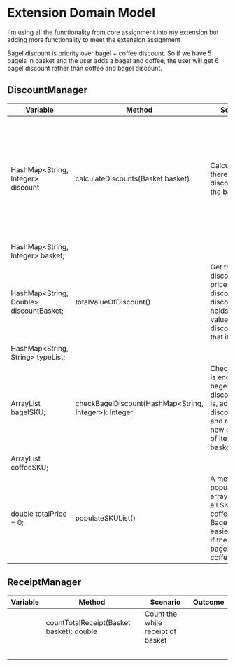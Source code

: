 # Extension Domain Model

I'm using all the functionality from core assignment into my extension but adding more functionality to meet the extension assignment

Bagel discount is priority over bagel + coffee discount. So if we have 5 bagels in basket and the user adds a bagel and coffee, the user will get 6 bagel discount rather than coffee and bagel discount.

## DiscountManager
| Variable                                | Method                                                | Scenario                                                                                                                          | Outcome                                                                                                                                                                                                                           |
|-----------------------------------------|-------------------------------------------------------|-----------------------------------------------------------------------------------------------------------------------------------|-----------------------------------------------------------------------------------------------------------------------------------------------------------------------------------------------------------------------------------|
| HashMap<String, Integer> discount       | calculateDiscounts(Basket basket)                     | Calculate if there is any discounts in the baskets                                                                                | The new price of all products with discounts, then put that discount into a discount HashMap with the quantity. For instance, 24 onion bagels = (12BagelDiscount, 2). Remove the quantity in basket and use discount map instead. |
| HashMap<String, Integer> basket;        |                                                       |                                                                                                                                   | No discount, default pricing                                                                                                                                                                                                      |
| HashMap<String, Double> discountBasket; | totalValueOfDiscount()                                | Get the discounted price of a discount. discountBasket holds the total value of the discount of that item                         | The total price of the discount                                                                                                                                                                                                   |
| HashMap<String, String> typeList;       |                                                       |                                                                                                                                   | 0 if discount is empty                                                                                                                                                                                                            |
| ArrayList<String> bagelSKU;             | checkBagelDiscount(HashMap<String, Integer>): Integer | Check if there is enough bagels for a discount. If it is, add to discountBasket and return  the new quantity of item to basket    | So if there are 6 bagels of the same type in basket, return 6 so it can remove from original basket so it cannot discount again.                                                                                                  |
| ArrayList<String> coffeeSKU;            |                                                       |                                                                                                                                   | Return 0 if there are no discounts                                                                                                                                                                                                |
| double totalPrice = 0;                  | populateSKUList()                                     | A method to populate an arrayList with all SKU from coffee and Bagel. Makes it easier to check if the item is a bagel or a coffee | Populates the arrayList                                                                                                                                                                                                           |



## ReceiptManager

| Variable | Method                                   | Scenario                          | Outcome |
|----------|------------------------------------------|-----------------------------------|---------|
|          | countTotalReceipt(Basket basket): double | Count the while receipt of basket |         |
|          |                                          |                                   |         |
|          |                                          |                                   |         |
|          |                                          |                                   |         |
|          |                                          |                                   |         |
|          |                                          |                                   |         |

